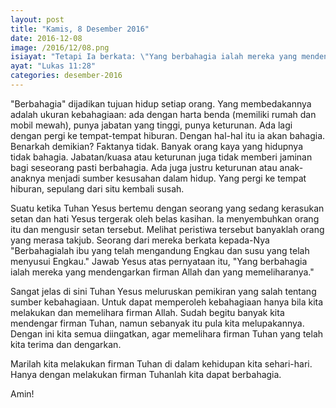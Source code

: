 ```yaml
---
layout: post
title: "Kamis, 8 Desember 2016"
date: 2016-12-08
image: /2016/12/08.png
isiayat: "Tetapi Ia berkata: \"Yang berbahagia ialah mereka yang mendengarkan firman Allah dan yang memeliharanya.\""
ayat: "Lukas 11:28"
categories: desember-2016
---
```


"Berbahagia" dijadikan tujuan hidup setiap orang. Yang membedakannya adalah ukuran kebahagiaan: ada dengan harta benda (memiliki rumah dan mobil mewah), punya jabatan yang tinggi, punya keturunan. Ada lagi dengan pergi ke tempat-tempat hiburan. Dengan hal-hal itu ia akan bahagia. Benarkah demikian? Faktanya tidak. Banyak orang kaya yang hidupnya tidak bahagia. Jabatan/kuasa atau keturunan juga tidak memberi jaminan bagi seseorang pasti berbahagia. Ada juga justru keturunan atau anak-anaknya menjadi sumber kesusahan dalam hidup. Yang pergi ke tempat hiburan, sepulang dari situ kembali susah.

Suatu ketika Tuhan Yesus bertemu dengan seorang yang sedang kerasukan setan dan hati Yesus tergerak oleh belas kasihan. Ia menyembuhkan orang itu dan mengusir setan tersebut. Melihat peristiwa tersebut banyaklah orang yang merasa takjub. Seorang dari mereka berkata kepada-Nya "Berbahagialah ibu yang telah mengandung Engkau dan susu yang telah menyusui Engkau." Jawab Yesus atas pernyataan itu, "Yang berbahagia ialah mereka yang mendengarkan firman Allah dan yang memeliharanya."

Sangat jelas di sini Tuhan Yesus meluruskan pemikiran yang salah tentang sumber kebahagiaan. Untuk dapat memperoleh kebahagiaan hanya bila kita melakukan dan memelihara firman Allah. Sudah begitu banyak kita mendengar firman Tuhan, namun sebanyak itu pula kita melupakannya. Dengan ini kita semua diingatkan, agar memelihara firman Tuhan yang telah kita terima dan dengarkan.

Marilah kita melakukan firman Tuhan di dalam kehidupan kita sehari-hari. Hanya dengan melakukan firman Tuhanlah kita dapat berbahagia.

Amin!